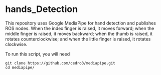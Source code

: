 # hands_Detection
This repository uses Google MediaPipe for hand detection and publishes ROS nodes. When the index finger is raised, it moves forward; when the middle finger is raised, it moves backward; when the thumb is raised, it rotates counterclockwise; and when the little finger is raised, it rotates clockwise.

To run this script, you will need

```
git clone https://github.com/cedro3/mediapipe.git
cd mediapipe/
```


